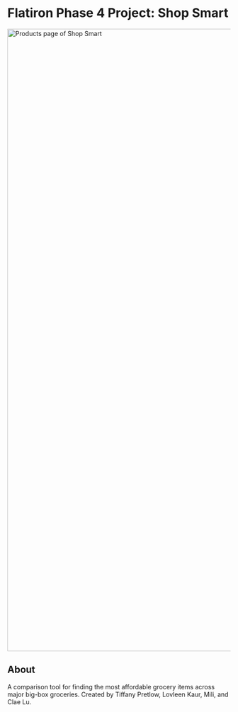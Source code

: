 # Flatiron Phase 4 Project: Shop Smart
<img width="1407" alt="Products page of Shop Smart" src="https://github.com/clayruh/ph4-final-grocery-compare/assets/56447997/c00f4ccf-45e0-4b4c-9332-301dbc65b04d">

## About
A comparison tool for finding the most affordable grocery items across major big-box groceries. Created by Tiffany Pretlow, Lovleen Kaur, Mili, and Clae Lu.

